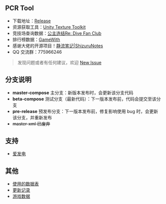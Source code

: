 ## PCR Tool

- 下载地址：[Release](https://github.com/wthee/pcr-tool/releases)
- 资源获取工具：[Unity Texture Toolkit](https://github.com/esterTion/unity-texture-toolkit)
- 竞技场查询数据：[公主连结Re: Dive Fan Club](https://pcrdfans.com)
- 排行榜数据：[GameWith](https://gamewith.jp/pricone-re/article/show/93068)
- 感谢大佬的开源项目！[静流笔记|ShizuruNotes](https://github.com/MalitsPlus/ShizuruNotes)
- QQ 交流群：775966246

> 发现问题或者有任何建议，欢迎 [New Issue](https://github.com/wthee/pcr-tool/issues/new/choose)

## 分支说明

- **master-compose** 主分支：新版本发布时，会更新该分支代码
- **beta-compose** 测试分支（最新代码）：下一版本发布前，代码会提交至该分支
- **pre-release** 预发布分支：下一版本发布前，修复影响使用 bug 时，会更新该分支，并重新发布
- ~~master-xml 已废弃~~

## 支持

- [爱发电](https://afdian.com/a/wthee)

## 其他

- [使用的数据表](DATATABLE.md)
- [更新记录](CHANGELOG.md)
- [游戏数据](https://github.com/wthee/pcr-tool-sql-diff)